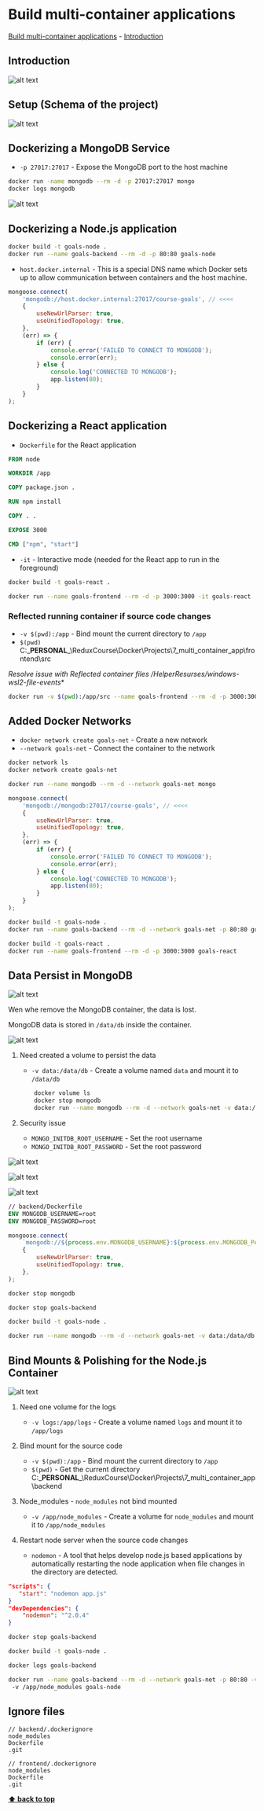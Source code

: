 # Build multi-container applications

[Build multi-container applications](#build-multi-container-applications)
    - [Introduction](#introduction)

## Introduction

![alt text](image.png)

## Setup (Schema of the project)

![alt text](image-1.png)

## Dockerizing a MongoDB Service

- `-p 27017:27017` - Expose the MongoDB port to the host machine

```bash
docker run -name mongodb --rm -d -p 27017:27017 mongo
docker logs mongodb
```

![alt text](image-2.png)

## Dockerizing a Node.js application

```bash
docker build -t goals-node .
docker run --name goals-backend --rm -d -p 80:80 goals-node
```

- `host.docker.internal` - This is a special DNS name which Docker sets up to allow communication between containers and the host machine.

```javascript
mongoose.connect(
    'mongodb://host.docker.internal:27017/course-goals', // <<<<
    {
        useNewUrlParser: true,
        useUnifiedTopology: true,
    },
    (err) => {
        if (err) {
            console.error('FAILED TO CONNECT TO MONGODB');
            console.error(err);
        } else {
            console.log('CONNECTED TO MONGODB');
            app.listen(80);
        }
    }
);
```

## Dockerizing a React application

- `Dockerfile` for the React application

```Dockerfile
FROM node

WORKDIR /app

COPY package.json .

RUN npm install

COPY . .

EXPOSE 3000

CMD ["npm", "start"]
```

- `-it` - Interactive mode (needed for the React app to run in the foreground)

```bash
docker build -t goals-react .

docker run --name goals-frontend --rm -d -p 3000:3000 -it goals-react
```

### Reflected running container if source code changes

- `-v $(pwd):/app` - Bind mount the current directory to `/app`
- `$(pwd)` C:\_________PERSONAL_________\ReduxCourse\Docker\Projects\7_multi_container_app\frontend\src

**Resolve issue with Reflected container files* /HelperResurses/windows-wsl2-file-events**

```bash
docker run -v $(pwd):/app/src --name goals-frontend --rm -d -p 3000:3000 -it -v $(pwd):/app goals-react
```

## Added Docker Networks

- `docker network create goals-net` - Create a new network
- `--network goals-net` - Connect the container to the network

```bash
docker network ls
docker network create goals-net

docker run --name mongodb --rm -d --network goals-net mongo
```

```javascript
mongoose.connect(
    'mongodb://mongodb:27017/course-goals', // <<<<
    {
        useNewUrlParser: true,
        useUnifiedTopology: true,
    },
    (err) => {
        if (err) {
            console.error('FAILED TO CONNECT TO MONGODB');
            console.error(err);
        } else {
            console.log('CONNECTED TO MONGODB');
            app.listen(80);
        }
    }
);
```

```bash
docker build -t goals-node .
docker run --name goals-backend --rm -d --network goals-net -p 80:80 goals-node
```

```bash
docker build -t goals-react .
docker run --name goals-frontend --rm -d -p 3000:3000 goals-react
```

## Data Persist in MongoDB

![alt text](image-8.png)

Wen whe remove the MongoDB container, the data is lost.

MongoDB data is stored in `/data/db` inside the container.

![alt text](image-3.png)

1. Need created a volume to persist the data
    - `-v data:/data/db` - Create a volume named `data` and mount it to `/data/db`

    ```bash
        docker volume ls
        docker stop mongodb
        docker run --name mongodb --rm -d --network goals-net -v data:/data/db mongo
    ```

2. Security issue
    - `MONGO_INITDB_ROOT_USERNAME` - Set the root username
    - `MONGO_INITDB_ROOT_PASSWORD` - Set the root password

![alt text](image-4.png)

![alt text](image-5.png)

![alt text](image-6.png)

```dockerfile
// backend/Dockerfile
ENV MONGODB_USERNAME=root
ENV MONGODB_PASSWORD=root
```

```javascript
mongoose.connect(
    `mongodb://${process.env.MONGODB_USERNAME}:${process.env.MONGODB_PASSWORD}@mongodb:27017/course-goals/?authSource=admin`, // <<<<
    {
        useNewUrlParser: true,
        useUnifiedTopology: true,
    },
);
```

```bash
docker stop mongodb

docker stop goals-backend

docker build -t goals-node .

docker run --name mongodb --rm -d --network goals-net -v data:/data/db -e MONGODB_USERNAME=admin -e MONGODB_PASSWORD=123 mongo
```

## Bind Mounts & Polishing for the Node.js Container

![alt text](image-7.png)

1. Need one volume for the logs
    - `-v logs:/app/logs`  - Create a volume named `logs` and mount it to `/app/logs`

2. Bind mount for the source code
    - `-v $(pwd):/app` - Bind mount the current directory to `/app`
    - `$(pwd)` - Get the current directory C:\_________PERSONAL_________\ReduxCourse\Docker\Projects\7_multi_container_app\backend

3. Node_modules - `node_modules` not bind mounted
    - `-v /app/node_modules` - Create a volume for `node_modules` and mount it to `/app/node_modules`

4. Restart node server when the source code changes
    - `nodemon` - A tool that helps develop node.js based applications by automatically restarting the node application when file changes in the directory are detected.

```json
"scripts": {
   "start": "nodemon app.js"
}
"devDependencies": {
    "nodemon": "^2.0.4"
}
```

```bash
docker stop goals-backend

docker build -t goals-node .

docker logs goals-backend

docker run --name goals-backend --rm -d --network goals-net -p 80:80 -v logs:/app/logs -v $(pwd):/app
 -v /app/node_modules goals-node
```

## Ignore files

```.dockerignore
// backend/.dockerignore
node_modules
Dockerfile
.git

// frontend/.dockerignore
node_modules
Dockerfile
.git
```

**[⬆ back to top](#introduction)**
